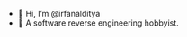 - 👋 Hi, I’m @irfanalditya
- 👀 A software reverse engineering hobbyist.

<!---
irfanalditya/irfanalditya is a ✨ special ✨ repository because its `README.md` (this file) appears on your GitHub profile.
You can click the Preview link to take a look at your changes.
--->
